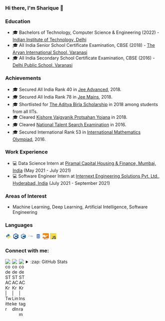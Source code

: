 ### Hi there, I'm Sharique 👋

### Education
- 🎓 Bachelors of Technology, Computer Science & Engineering (2022) - [Indian Institute of Technology, Delhi](https://home.iitd.ac.in)
- 🎓 All India Senior School Certificate Examination, CBSE (2018) - [The Aryan International School, Varanasi](http://thearyaninternationalschool.com/)
- 🎓 All India Secondary School Certificate Examination, CBSE (2016) - [Delhi Public School, Varanasi](http://dpsvaranasi.com/)

### Achievements
- 🎓 Secured All India Rank 40 in [Jee Advanced](https://jeeadv.ac.in/), 2018.
- 🎓 Secured All India Rank 78 in [Jee Mains](https://jeemain.nta.nic.in/webinfo2021/Page/Page?PageId=1&LangId=P), 2018.
- 🎓 Shortlisted for [The Aditya Birla Scholarship](https://www.adityabirla.com/) in 2018 among students from all IITs.
- 🎓 Cleared [Kishore Vaigyanik Protsahan Yojana](http://www.kvpy.iisc.ernet.in/main/index.htm) in 2018.
- 🎓 Cleared [National Talent Search Examination](https://ncert.nic.in/national-talent-examination.php) in 2016.
- 🎓 Secured International Rank 53 in [International Mathematics Olympiad](https://sofworld.org/imo), 2016.

### Work Experience
- 💻 Data Science Intern at [Piramal Capital Housing & Finance, Mumbai, India](https://www.piramalfinance.com/) (May 2021 - July 2021)
- 💻 Software Engineer Intern at [Internext Engineering Solutions Pvt. Ltd., Hyderabad, India](https://internextengineering.com/) (July 2021 - September 2021)

### Areas of Interest
- Machine Learning, Deep Learning, Artificial Intelligence, Software Engineering

### Languages
<code><img height="20" src="https://raw.githubusercontent.com/github/explore/80688e429a7d4ef2fca1e82350fe8e3517d3494d/topics/python/python.png" ></code>
<code><img height="20" src="https://raw.githubusercontent.com/github/explore/80688e429a7d4ef2fca1e82350fe8e3517d3494d/topics/cpp/cpp.png" ></code>
<code><img height="20" src="https://raw.githubusercontent.com/github/explore/f5a57d438b9deec8a209ade5fea3977349ffa2db/topics/c/c.png" ></code>
<code><img height="20" src="https://raw.githubusercontent.com/github/explore/80688e429a7d4ef2fca1e82350fe8e3517d3494d/topics/java/java.png" ></code>
<code><img height="20" src="https://raw.githubusercontent.com/github/explore/80688e429a7d4ef2fca1e82350fe8e3517d3494d/topics/sql/sql.png" ></code>
<code><img height="20" src="https://raw.githubusercontent.com/github/explore/f5a57d438b9deec8a209ade5fea3977349ffa2db/topics/ocaml/ocaml.png" ></code>
<code><img height="20" src="https://raw.githubusercontent.com/github/explore/80688e429a7d4ef2fca1e82350fe8e3517d3494d/topics/javascript/javascript.png" ></code>


### Connect with me:
[<img align="left" alt="codeSTACKr | Twitter" width="22px" src="https://cdn.jsdelivr.net/npm/simple-icons@v3/icons/twitter.svg" />][twitter]
[<img align="left" alt="codeSTACKr | LinkedIn" width="22px" src="https://cdn.jsdelivr.net/npm/simple-icons@v3/icons/linkedin.svg" />][linkedin]
[<img align="left" alt="codeSTACKr | Instagram" width="22px" src="https://cdn.jsdelivr.net/npm/simple-icons@v3/icons/instagram.svg" />][instagram]

<details>
  <summary>:zap: GitHub Stats</summary>

  <img align="left" alt="codeSTACKr's GitHub Stats" src="https://github-readme-stats.sharique1006.vercel.app/api?username=sharique1006&show_icons=true&hide_border=true" />

</details>

[twitter]: https://twitter.com/_sharique_s
[instagram]: https://www.instagram.com/_sharique_shamim/
[linkedin]: https://www.linkedin.com/in/sharique-shamim-963b65193/
